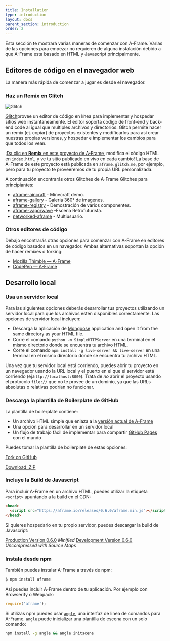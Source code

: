 ```yaml
---
title: Installation
type: introduction
layout: docs
parent_section: introduction
order: 2
---
```


Esta sección te mostrará varias maneras de comenzar con A-Frame.
Varias de las opciones para empezar no requieren de alguna instalación debido a que A-Frame esta basado en HTML y Javascript principalmente.

<!--toc-->

## Editores de código en el navegador web

La manera más rápida de comenzar a jugar es desde el navegador.

### Haz un Remix en Glitch

![Glitch](https://cloud.githubusercontent.com/assets/674727/24480466/54b17d22-1499-11e7-8a18-d4f76b49ad07.jpg)

[glitch]: https://glitch.com/~aframe

[Glitch][glitch]provee un editor de código en línea para implementar y hospedar sitios web instantaneamente. El editor soporta código de front-end y back-end code al igual que multiples archivos y directorios. Glitch permite hacer un remix (ej. copiar) de proyectos existentes y modificarlos para así crear nuestras propias versiones, y hospedar e implementar los cambios para que todos los vean.

[¡Da clic en **Remix** en este proyecto de A-Frame][glitch], modifica el código HTML en
`index.html`, y ve tu sitio publicado en vivo en cada cambio! La base de A-Frame de este proyecto está publicada en `aframe.glitch.me`, por ejemplo, pero para tu proyecto te proveeremos de tu propia URL personalizada.

A continuación encontrarás otros Glitches de A-Frame Glitches para principiantes:

- [aframe-aincraft](https://glitch.com/~aframe-aincraft) - Minecraft demo.
- [aframe-gallery](https://glitch.com/~aframe-gallery) -  Galeria 360&deg; de imagenes.
- [aframe-registry](https://glitch.com/~aframe-registry) - Demostración de varios componentes.
- [aframe-vaporwave](https://glitch.com/~aframe-vaporwave) -Escena Retrofuturista.
- [networked-aframe](https://glitch.com/~networked-aframe) - Multiusuario.

### Otros editores de código

Debajo encontrarás otras opciones para comenzar con A-Frame en editores de código basados en un navegador. Ambas alternativas soportan la opción de hacer remixes o forking:

- [Mozilla Thimble &mdash; A-Frame](https://thimble.mozilla.org/en-US/user/ngokevin/864056)
- [CodePen &mdash; A-Frame](https://codepen.io/mozvr/pen/BjygdO)

## Desarrollo local

### Usa un servidor local

Para las siguientes opciones deberás desarrollar tus proyectos utilizando un servidor local para que los archivos estén disponibles correctamente. Las opciones de servidor local incluyen:

- Descarga la aplicación de [Mongoose](https://www.cesanta.com/products/binary) application
  and open it from the same directory as your HTML file.
- Corre el comando `python -m SimpleHTTPServer` en una terminal en el mismo directorio donde se encuentra tu archivo HTML.
- Corre el comando `npm install -g live-server && live-server` en una terminal en el mismo directorio donde se encuentra tu archivo HTML.

Una vez que tu servidor local está corriendo, puedes abrir tu proyecto en un navegador usando
la URL local y el puerto en el que el servidor está corriendo (ej.`http://localhost:8000`).
Trata de *no* abrir el proyecto usando el protocolo `file://` que no te provee de un dominio,
ya que las URLs absolutas o relativas podrían no funcionar.

### Descarga la plantilla de Boilerplate de GitHub

[ghpages]: https://pages.github.com/

La plantilla de boilerplate contiene:

- Un archivo HTML simple que enlaza a la [versión actual de A-Frame](#builds-prod)
- Una opción para desarrollar en un servidor local
- Un flujo de trabajo fácil de implementar para compartir [GitHub Pages][ghpages] con el mundo

Puedes tomar la plantilla de boilerplate de estas opciones:

<a class="btn btn-download" href="https://github.com/aframevr/aframe-boilerplate/">Fork on GitHub</a>

<a class="btn btn-download" href="https://github.com/aframevr/aframe-boilerplate/archive/master.zip" download="aframe-boilerplate.zip">Download .ZIP<span></span></a>

### Incluye la Build de Javascript

Para incluir A-Frame en un archivo HTML, puedes utilizar la etiqueta `<script>` apuntando a la build en el CDN:

```html
<head>
  <script src="https://aframe.io/releases/0.6.0/aframe.min.js"></script>
</head>
```

Si quieres hospedarlo en tu propio servidor, puedes descargar la build de Javascript:

<a id="builds-prod" class="btn btn-download" href="https://aframe.io/releases/0.6.0/aframe.min.js" download>Production Version <span>0.6.0</span></a> <em class="install-note">Minified</em>
<a id="builds-dev" class="btn btn-download" href="https://aframe.io/releases/0.6.0/aframe.js" download>Development Version <span>0.6.0</span></a> <em class="install-note">Uncompressed with Source Maps</em>

### Instala desde npm

También puedes instalar A-Frame a través de npm:

```bash
$ npm install aframe
```

Así puedes incluir A-Frame dentro de tu aplicación. Por ejemplo con Browserify o Webpack:

```js
require('aframe');
```

[angle]: https://www.npmjs.com/package/angle

Si utilizas npm puedes usar [`angle`][angle], una interfaz de linea de comandos para
A-Frame.  `angle` puede inicializar una plantilla de escena con un solo comando:

```sh
npm install -g angle && angle initscene
```
